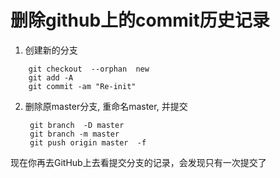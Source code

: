 # 删除github上的commit历史记录  

1. 创建新的分支
```shell
    git checkout  --orphan  new
    git add -A
    git commit -am "Re-init"
```
2. 删除原master分支, 重命名master, 并提交
   ```shell
    git branch  -D master
    git branch -m master
    git push origin master  -f

现在你再去GitHub上去看提交分支的记录，会发现只有一次提交了

